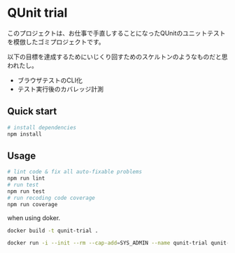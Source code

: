 QUnit trial
===========

このプロジェクトは、お仕事で手直しすることになったQUnitのユニットテストを模倣したゴミプロジェクトです。

以下の目標を達成するためにいじくり回すためのスケルトンのようなものだと思われたし。

- ブラウザテストのCLI化
- テスト実行後のカバレッジ計測

Quick start
-----------

```sh
# install dependencies
npm install
```

Usage
-----

```sh
# lint code & fix all auto-fixable problems
npm run lint
# run test
npm run test
# run recoding code coverage
npm run coverage
```

when using doker.

```sh
docker build -t qunit-trial .

docker run -i --init --rm --cap-add=SYS_ADMIN --name qunit-trial qunit-trial npm run test
```